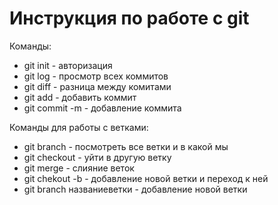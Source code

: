 # Инструкция по работе с git 

Команды: 
- git init - авторизация 
- git log - просмотр всех коммитов 
- git diff - разница между комитами 
- git add - добавить коммит 
- git commit -m - добавление коммита 

Команды для работы с ветками: 
- git branch - посмотреть все ветки и в какой мы 
- git checkout - уйти в другую ветку 
- git merge - слияние веток 
- git chekout -b - добавление новой ветки и переход к ней 
- git branch названиеветки - добавление новой ветки 
